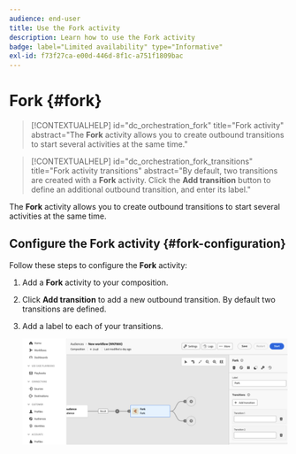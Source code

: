 ```yaml
---
audience: end-user
title: Use the Fork activity
description: Learn how to use the Fork activity
badge: label="Limited availability" type="Informative"
exl-id: f73f27ca-e00d-446d-8f1c-a751f1809bac
---
```

# Fork {#fork}

>[!CONTEXTUALHELP]
>id="dc_orchestration_fork"
>title="Fork activity"
>abstract="The **Fork** activity allows you to create outbound transitions to start several activities at the same time."

>[!CONTEXTUALHELP]
>id="dc_orchestration_fork_transitions"
>title="Fork activity transitions"
>abstract="By default, two transitions are created with a **Fork** activity. Click the **Add transition** button to define an additional outbound transition, and enter its label."

The **Fork** activity allows you to create outbound transitions to start several activities at the same time.

## Configure the Fork activity {#fork-configuration}

Follow these steps to configure the **Fork** activity:

1. Add a **Fork** activity to your composition.
1. Click **Add transition** to add a new outbound transition. By default two transitions are defined.
1. Add a label to each of your transitions. 

    ![](../assets/fork.png)
